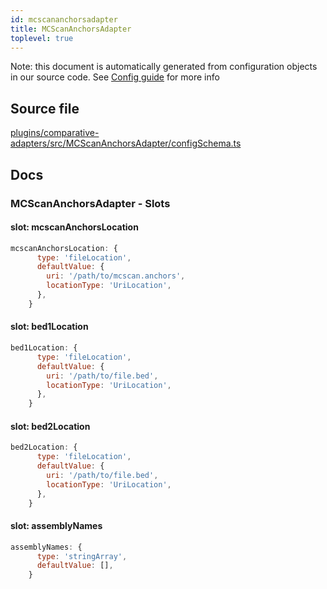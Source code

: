 ```yaml
---
id: mcscananchorsadapter
title: MCScanAnchorsAdapter
toplevel: true
---
```


Note: this document is automatically generated from configuration objects in our
source code. See [Config guide](/docs/config_guide) for more info

## Source file

[plugins/comparative-adapters/src/MCScanAnchorsAdapter/configSchema.ts](https://github.com/GMOD/jbrowse-components/blob/main/plugins/comparative-adapters/src/MCScanAnchorsAdapter/configSchema.ts)

## Docs

### MCScanAnchorsAdapter - Slots

#### slot: mcscanAnchorsLocation

```js
mcscanAnchorsLocation: {
      type: 'fileLocation',
      defaultValue: {
        uri: '/path/to/mcscan.anchors',
        locationType: 'UriLocation',
      },
    }
```

#### slot: bed1Location

```js
bed1Location: {
      type: 'fileLocation',
      defaultValue: {
        uri: '/path/to/file.bed',
        locationType: 'UriLocation',
      },
    }
```

#### slot: bed2Location

```js
bed2Location: {
      type: 'fileLocation',
      defaultValue: {
        uri: '/path/to/file.bed',
        locationType: 'UriLocation',
      },
    }
```

#### slot: assemblyNames

```js
assemblyNames: {
      type: 'stringArray',
      defaultValue: [],
    }
```
